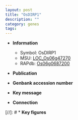 ```yaml
---
layout: post
title: "OsDIRP1"
description: ""
category: genes
tags: 
---
```


* **Information**  
    + Symbol: OsDIRP1  
    + MSU: [LOC_Os06g47270](http://rice.uga.edu/cgi-bin/ORF_infopage.cgi?orf=LOC_Os06g47270)  
    + RAPdb: [Os06g0687200](http://rapdb.dna.affrc.go.jp/viewer/gbrowse_details/irgsp1?name=Os06g0687200)  

* **Publication**  

* **Genbank accession number**  

* **Key message**  

* **Connection**  

[//]: # * **Key figures**  


